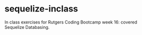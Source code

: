 # sequelize-inclass

In class exercises for Rutgers Coding Bootcamp week 16: covered Sequelize Databasing.